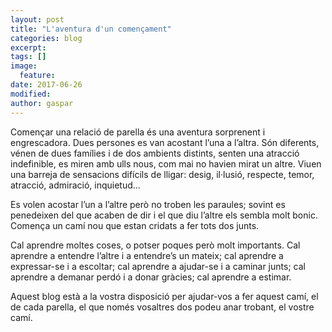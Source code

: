 ```yaml
---
layout: post
title: "L'aventura d'un començament"
categories: blog
excerpt:
tags: []
image:
  feature:
date: 2017-06-26
modified: 
author: gaspar
---
```


Començar una relació de parella és una aventura sorprenent i engrescadora. Dues persones es van acostant l’una a l’altra. Són diferents, vénen de dues famílies i de dos ambients distints, senten una atracció indefinible, es miren amb ulls nous, com mai no havien mirat un altre. Viuen una barreja de sensacions difícils de lligar: desig, il·lusió, respecte, temor, atracció, admiració, inquietud...

Es volen acostar l’un a l’altre però no troben les paraules; sovint es penedeixen del que acaben de dir i el que diu l’altre els sembla molt bonic. Comença un camí nou que estan cridats a fer tots dos junts.

Cal aprendre moltes coses, o potser poques però molt importants. Cal aprendre a entendre l’altre i a entendre’s un mateix; cal aprendre a expressar-se i a escoltar; cal aprendre a ajudar-se i a caminar junts; cal aprendre a demanar perdó i a donar gràcies; cal aprendre a estimar. 

Aquest blog està a la vostra disposició per ajudar-vos a fer aquest camí, el de cada parella, el que només vosaltres dos podeu anar trobant, el vostre camí.